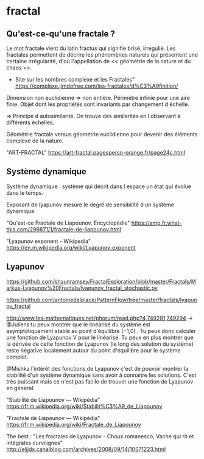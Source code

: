 # fractal

## Qu'est-ce-qu'une fractale ?

Le mot fractale vient du latin fractus qui signifie brisé, irregulié. Les fractales permettent de décrire les phénomènes naturels qui présentent une certaine irrégularité, d'où l'appellation de << géométrie de la nature et du chaos >>.

- Site sur les nombres complexe et les Fractales" https://complexe.jimdofree.com/les-fractales/d%C3%A9finition/

Dimension non euclidienne => non entière. Périmètre infinie pour une aire finie. Objet dont les propriétés sont invariants par changement d échelle.

=> Principe d autosimilarité. On trouve des similarités en l observant à différents échelles.

Géométrie fractale versus géométrie euclidienne pour devenir des éléments complexe de la nature.

"ART-FRACTAL" https://art-fractal.pagesperso-orange.fr/page24c.html

## Système dynamique
Système dynamique : système qui décrit dans l espace un état qui évolue dans le temps.

Exposant de lyapunov mesure le degré de sensibilité d un système dynamique.

"Qu'est-ce Fractale de Liapounov. Encyclopédie" https://amp.fr.what-this.com/299871/1/fractale-de-liapounov.html

"Lyapunov exponent - Wikipedia" https://en.m.wikipedia.org/wiki/Lyapunov_exponent

## Lyapunov

https://github.com/shaunramsey/FractalExploration/blob/master/Fractals/Markus-Lyapunov%20Fractals/lyapunov_fractal_stochastic.py

https://github.com/antoinedelplace/PatternFlow/tree/master/fractals/lyapunov_fractal

http://www.les-mathematiques.net/phorum/read.php?4,749281,749294 -> @Juliens tu peux montrer que le linéarisé du système est asymptotiquement stable au point d'équilibre (−1,0) . Tu peux donc calculer une fonction de Lyapunov V pour le linéarisé. Tu peux en plus montrer que la dérivée de cette fonction de Lyapunov (le long des solution du système) reste négative localement autour du point d'équilibre pour le système complet.

@Mishka l'intérêt des fonctions de Lyapunov c'est de pouvoir montrer la stabilité d'un système dynamique sans avoir à connaitre les solutions. C'est très puissant mais ce n'est pas facile de trouver une fonction de Lyapunov en général.

"Stabilité de Liapounov — Wikipédia" https://fr.m.wikipedia.org/wiki/Stabilit%C3%A9_de_Liapounov

"Fractale de Liapounov — Wikipédia" https://fr.m.wikipedia.org/wiki/Fractale_de_Liapounov

The best : "Les fractales de Lyapunov - Choux romanesco, Vache qui rit et intégrales curvilignes" http://eljjdx.canalblog.com/archives/2008/09/14/10571223.html
